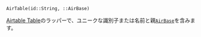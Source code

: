 ```
AirTable(id::String, ::AirBase)
```

[Airtable Table](https://support.airtable.com/hc/en-us/articles/360021333094-Getting-started-tables-records-and-fields)のラッパーで、ユニークな識別子または名前と親[`AirBase`](@ref)を含みます。

